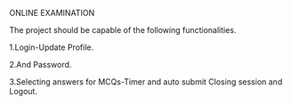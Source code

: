 ONLINE EXAMINATION 

The project should be capable of the following functionalities. 


1.Login-Update Profile.


2.And Password. 


3.Selecting answers for MCQs-Timer and auto submit Closing session and Logout.
